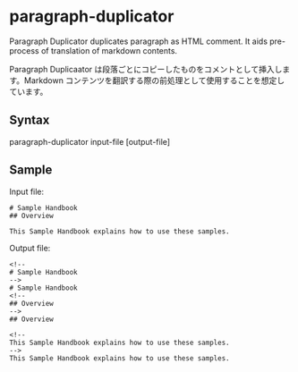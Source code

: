 # paragraph-duplicator

Paragraph Duplicator duplicates paragraph as HTML comment. It aids pre-process of translation of markdown contents.

Paragraph Duplicaator は段落ごとにコピーしたものをコメントとして挿入します。Markdown コンテンツを翻訳する際の前処理として使用することを想定しています。

## Syntax
paragraph-duplicator input-file [output-file]

## Sample
Input file:

```text
# Sample Handbook
## Overview

This Sample Handbook explains how to use these samples.
```

Output file:

```text
<!--
# Sample Handbook
-->
# Sample Handbook
<!--
## Overview
-->
## Overview

<!--
This Sample Handbook explains how to use these samples.
-->
This Sample Handbook explains how to use these samples.
```
